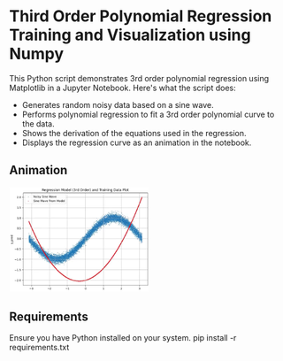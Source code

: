 # Third Order Polynomial Regression Training and Visualization using Numpy
This Python script demonstrates 3rd order polynomial regression using Matplotlib in a Jupyter Notebook. Here's what the script does:
- Generates random noisy data based on a sine wave.
- Performs polynomial regression to fit a 3rd order polynomial curve to the data.
- Shows the derivation of the equations used in the regression.
- Displays the regression curve as an animation in the notebook.

## Animation
[<img src="https://github.com/mechamind/Regression-Training-and-Visualization-using-Numpy/blob/main/images/thumbnail.png?raw=true" width="50%">](https://youtu.be/pC4bMzm5Qto)


## Requirements
Ensure you have Python installed on your system.
pip install -r requirements.txt
